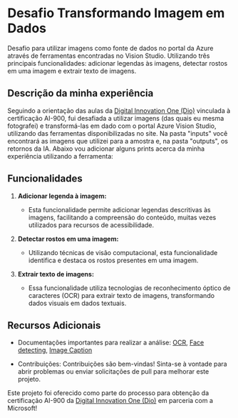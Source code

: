 # Desafio Transformando Imagem em Dados
Desafio para utilizar imagens como fonte de dados no portal da Azure através de ferramentas encontradas no Vision Studio. Utilizando três principais funcionalidades: adicionar legendas às imagens, detectar rostos em uma imagem e extrair texto de imagens.

## Descrição da minha experiência
Seguindo a orientação das aulas da [Digital Innovation One (Dio)](https://digitalinnovation.one/) vinculada à certificação AI-900, fui desafiada a utilizar imagens (das quais eu mesma fotografei) e transformá-las em dado com o portal Azure Vision Studio, utilizando das ferramentas disponibilizadas no site. Na pasta "inputs" você encontrará as imagens que utilizei para a amostra e, na pasta "outputs", os retornos da IA. Abaixo vou adicionar alguns prints acerca da minha experiência utilizando a ferramenta:

## Funcionalidades

1. **Adicionar legenda à imagem:**
   - Esta funcionalidade permite adicionar legendas descritivas às imagens, facilitando a compreensão do conteúdo, muitas vezes utilizados para recursos de acessibilidade.

2. **Detectar rostos em uma imagem:**
   - Utilizando técnicas de visão computacional, esta funcionalidade identifica e destaca os rostos presentes em uma imagem.

3. **Extrair texto de imagens:**
   - Essa funcionalidade utiliza tecnologias de reconhecimento óptico de caracteres (OCR) para extrair texto de imagens, transformando dados visuais em dados textuais.

## Recursos Adicionais

- Documentações importantes para realizar a análise: [OCR](https://microsoftlearning.github.io/mslearn-ai-fundamentals/Instructions/Labs/05-ocr.html), [Face detecting](https://microsoftlearning.github.io/mslearn-ai-fundamentals/Instructions/Labs/04-face.html), [Image Caption](https://microsoftlearning.github.io/mslearn-ai-fundamentals/Instructions/Labs/03-image-analysis.html)

- Contribuições:
Contribuições são bem-vindas! Sinta-se à vontade para abrir problemas ou enviar solicitações de pull para melhorar este projeto.

Este projeto foi oferecido como parte do processo para obtenção da certificação AI-900 da [Digital Innovation One (Dio)](https://digitalinnovation.one/) em parceria com a Microsoft!
